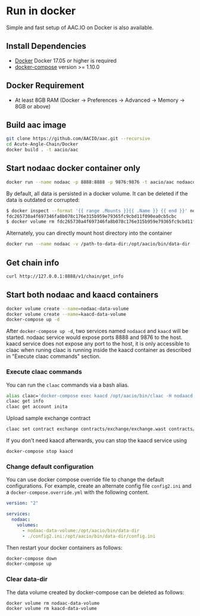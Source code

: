 # Run in docker

Simple and fast setup of AAC.IO on Docker is also available.

## Install Dependencies
 - [Docker](https://docs.docker.com) Docker 17.05 or higher is required
 - [docker-compose](https://docs.docker.com/compose/) version >= 1.10.0

## Docker Requirement
 - At least 8GB RAM (Docker -> Preferences -> Advanced -> Memory -> 8GB or above)

## Build aac image

```bash
git clone https://github.com/AACIO/aac.git --recursive
cd Acute-Angle-Chain/Docker
docker build . -t aacio/aac
```

## Start nodaac docker container only

```bash
docker run --name nodaac -p 8888:8888 -p 9876:9876 -t aacio/aac nodaacd.sh arg1 arg2
```

By default, all data is persisted in a docker volume. It can be deleted if the data is outdated or corrupted:
``` bash
$ docker inspect --format '{{ range .Mounts }}{{ .Name }} {{ end }}' nodaac
fdc265730a4f697346fa8b078c176e315b959e79365fc9cbd11f090ea0cb5cbc
$ docker volume rm fdc265730a4f697346fa8b078c176e315b959e79365fc9cbd11f090ea0cb5cbc
```

Alternately, you can directly mount host directory into the container
```bash
docker run --name nodaac -v /path-to-data-dir:/opt/aacio/bin/data-dir -p 8888:8888 -p 9876:9876 -t aacio/aac nodaacd.sh arg1 arg2
```

## Get chain info

```bash
curl http://127.0.0.1:8888/v1/chain/get_info
```

## Start both nodaac and kaacd containers

```bash
docker volume create --name=nodaac-data-volume
docker volume create --name=kaacd-data-volume
docker-compose up -d
```

After `docker-compose up -d`, two services named `nodaacd` and `kaacd` will be started. nodaac service would expose ports 8888 and 9876 to the host. kaacd service does not expose any port to the host, it is only accessible to claac when runing claac is running inside the kaacd container as described in "Execute claac commands" section.


### Execute claac commands

You can run the `claac` commands via a bash alias.

```bash
alias claac='docker-compose exec kaacd /opt/aacio/bin/claac -H nodaacd'
claac get info
claac get account inita
```

Upload sample exchange contract

```bash
claac set contract exchange contracts/exchange/exchange.wast contracts/exchange/exchange.abi
```

If you don't need kaacd afterwards, you can stop the kaacd service using

```bash
docker-compose stop kaacd
```
### Change default configuration

You can use docker compose override file to change the default configurations. For example, create an alternate config file `config2.ini` and a `docker-compose.override.yml` with the following content.

```yaml
version: "2"

services:
  nodaac:
    volumes:
      - nodaac-data-volume:/opt/aacio/bin/data-dir
      - ./config2.ini:/opt/aacio/bin/data-dir/config.ini
```

Then restart your docker containers as follows:

```bash
docker-compose down
docker-compose up
```

### Clear data-dir
The data volume created by docker-compose can be deleted as follows:

```bash
docker volume rm nodaac-data-volume
docker volume rm kaacd-data-volume
```
